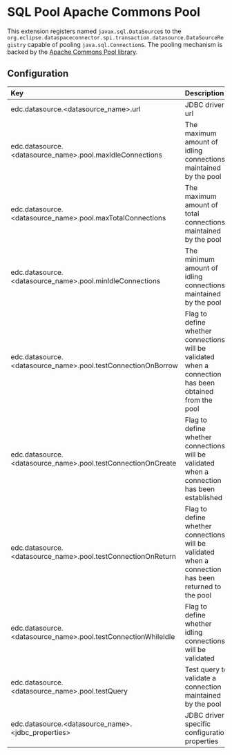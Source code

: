 # SQL Pool Apache Commons Pool

This extension registers named `javax.sql.DataSource`s to
the `org.eclipse.dataspaceconnector.spi.transaction.datasource.DataSourceRegistry`
capable of pooling `java.sql.Connection`s. The pooling mechanism is backed by
the [Apache Commons Pool library](https://commons.apache.org/proper/commons-pool/).

## Configuration

| Key | Description | Mandatory | 
|:---|:---|---|
| edc.datasource.<datasource_name>.url | JDBC driver url | X |
| edc.datasource.<datasource_name>.pool.maxIdleConnections | The maximum amount of idling connections maintained by the pool | | 
| edc.datasource.<datasource_name>.pool.maxTotalConnections | The maximum amount of total connections maintained by the pool | |
| edc.datasource.<datasource_name>.pool.minIdleConnections | The minimum amount of idling connections maintained by the pool | |
| edc.datasource.<datasource_name>.pool.testConnectionOnBorrow | Flag to define whether connections will be validated when a connection has been obtained from the pool | |
| edc.datasource.<datasource_name>.pool.testConnectionOnCreate | Flag to define whether connections will be validated when a connection has been established | |
| edc.datasource.<datasource_name>.pool.testConnectionOnReturn | Flag to define whether connections will be validated when a connection has been returned to the pool | |
| edc.datasource.<datasource_name>.pool.testConnectionWhileIdle | Flag to define whether idling connections will be validated | |
| edc.datasource.<datasource_name>.pool.testQuery | Test query to validate a connection maintained by the pool | |
| edc.datasource.<datasource_name>.<jdbc_properties> | JDBC driver specific configuration properties | |
